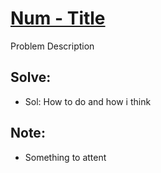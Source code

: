 # [Num - Title](https://github.com/miyago9267/codingPractices)

Problem Description

## Solve:
- Sol:
How to do and how i think

## Note:
- Something to attent